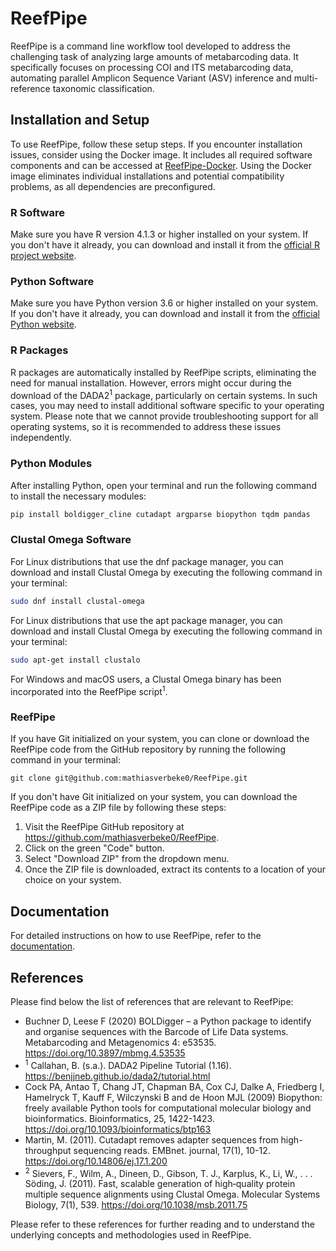 # ReefPipe

ReefPipe is a command line workflow tool developed to address the challenging task of analyzing large amounts of metabarcoding data. It specifically focuses on processing COI and ITS metabarcoding data, automating parallel Amplicon Sequence Variant (ASV) inference and multi-reference taxonomic classification.

## Installation and Setup

To use ReefPipe, follow these setup steps. If you encounter installation issues, consider using the Docker image. It includes all required software components and can be accessed at [ReefPipe-Docker](https://github.com/mathiasverbeke0/ReefPipe-Docker). Using the Docker image eliminates individual installations and potential compatibility problems, as all dependencies are preconfigured.

### R Software

Make sure you have R version 4.1.3 or higher installed on your system. If you don't have it already, you can download and install it from the [official R project website](https://www.r-project.org/).

### Python Software

Make sure you have Python version 3.6 or higher installed on your system. If you don't have it already, you can download and install it from the [official Python website](https://www.python.org/).

### R Packages

R packages are automatically installed by ReefPipe scripts, eliminating the need for manual installation. However, errors might occur during the download of the DADA2<sup>1</sup> package, particularly on certain systems. In such cases, you may need to install additional software specific to your operating system. Please note that we cannot provide troubleshooting support for all operating systems, so it is recommended to address these issues independently.

### Python Modules

After installing Python, open your terminal and run the following command to install the necessary modules:

```bash
pip install boldigger_cline cutadapt argparse biopython tqdm pandas
```

### Clustal Omega Software

For Linux distributions that use the dnf package manager, you can download and install Clustal Omega by executing the following command in your terminal:

```bash
sudo dnf install clustal-omega
```

For Linux distributions that use the apt package manager, you can download and install Clustal Omega by executing the following command in your terminal:

```bash
sudo apt-get install clustalo
```

For Windows and macOS users, a Clustal Omega binary has been incorporated into the ReefPipe script<sup>1</sup>.

### ReefPipe

If you have Git initialized on your system, you can clone or download the ReefPipe code from the GitHub repository by running the following command in your terminal:

```
git clone git@github.com:mathiasverbeke0/ReefPipe.git
```

If you don't have Git initialized on your system, you can download the ReefPipe code as a ZIP file by following these steps:

1. Visit the ReefPipe GitHub repository at https://github.com/mathiasverbeke0/ReefPipe.
2. Click on the green "Code" button.
3. Select "Download ZIP" from the dropdown menu.
4. Once the ZIP file is downloaded, extract its contents to a location of your choice on your system.

## Documentation
For detailed instructions on how to use ReefPipe, refer to the [documentation](./user_guide/).

## References
Please find below the list of references that are relevant to ReefPipe:

* Buchner D, Leese F (2020) BOLDigger – a Python package to identify and organise sequences with the Barcode of Life Data systems. Metabarcoding and Metagenomics 4: e53535. https://doi.org/10.3897/mbmg.4.53535
* <sup>1</sup> Callahan, B. (s.a.). DADA2 Pipeline Tutorial (1.16). https://benjjneb.github.io/dada2/tutorial.html
* Cock PA, Antao T, Chang JT, Chapman BA, Cox CJ, Dalke A, Friedberg I, Hamelryck T, Kauff F, Wilczynski B and de Hoon MJL (2009) Biopython: freely available Python tools for computational molecular biology and bioinformatics. Bioinformatics, 25, 1422-1423. https://doi.org/10.1093/bioinformatics/btp163
* Martin, M. (2011). Cutadapt removes adapter sequences from high-throughput sequencing reads. EMBnet. journal, 17(1), 10-12. https://doi.org/10.14806/ej.17.1.200 
* <sup>2</sup> Sievers, F., Wilm, A., Dineen, D., Gibson, T. J., Karplus, K., Li, W., . . . Söding, J. (2011). Fast, scalable generation of high‐quality protein multiple sequence alignments using Clustal Omega. Molecular Systems Biology, 7(1), 539. https://doi.org/10.1038/msb.2011.75 

Please refer to these references for further reading and to understand the underlying concepts and methodologies used in ReefPipe.